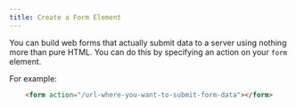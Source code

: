 ```yaml
---
title: Create a Form Element
---
```

You can build web forms that actually submit data to a server using nothing more than pure HTML. You can do this by specifying an action on your `form` element.

For example:
```html
    <form action="/url-where-you-want-to-submit-form-data"></form>
```